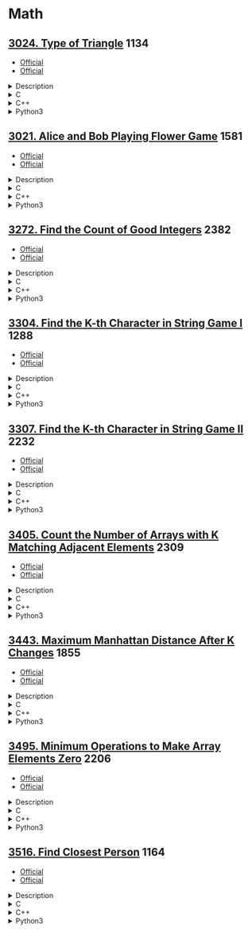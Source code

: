 # Math

## [3024. Type of Triangle](https://leetcode.com/problems/type-of-triangle/)  1134

- [Official](https://leetcode.com/problems/type-of-triangle/editorial/)
- [Official](https://leetcode.cn/problems/type-of-triangle/solutions/3670439/san-jiao-xing-lei-xing-by-leetcode-solut-we7x/)

<details><summary>Description</summary>

```text
You are given a 0-indexed integer array nums of size 3 which can form the sides of a triangle.
- A triangle is called equilateral if it has all sides of equal length.
- A triangle is called isosceles if it has exactly two sides of equal length.
- A triangle is called scalene if all its sides are of different lengths.

Return a string representing the type of triangle that can be formed or "none" if it cannot form a triangle.

Example 1:
Input: nums = [3,3,3]
Output: "equilateral"
Explanation: Since all the sides are of equal length, therefore, it will form an equilateral triangle.

Example 2:
Input: nums = [3,4,5]
Output: "scalene"
Explanation:
nums[0] + nums[1] = 3 + 4 = 7, which is greater than nums[2] = 5.
nums[0] + nums[2] = 3 + 5 = 8, which is greater than nums[1] = 4.
nums[1] + nums[2] = 4 + 5 = 9, which is greater than nums[0] = 3.
Since the sum of the two sides is greater than the third side for all three cases, therefore, it can form a triangle.
As all the sides are of different lengths, it will form a scalene triangle.

Constraints:
nums.length == 3
1 <= nums[i] <= 100
```

<details><summary>Hint</summary>

```text
1. The condition for a valid triangle is that for any two sides,
   the sum of their lengths must be greater than the third side.
2. Simply count the number of unique edge lengths after checking it’s a valid triangle.
```

</details>

</details>

<details><summary>C</summary>

```c
#define NONE_STR "none"
#define EQUILATERAL_STR "equilateral"
#define ISOSCELES_STR "isosceles"
#define SCALENE_STR "scalene"
int compareInteger(const void* n1, const void* n2) {
    // ascending order
    return (*(int*)n1 > *(int*)n2);
}
char* triangleType(int* nums, int numsSize) {
    char* pRetVal;

    qsort(nums, numsSize, sizeof(int), compareInteger);
    if (nums[0] + nums[1] <= nums[2]) {
        pRetVal = NONE_STR;
    } else if (nums[0] == nums[2]) {
        pRetVal = EQUILATERAL_STR;
    } else if ((nums[0] == nums[1]) || (nums[1] == nums[2])) {
        pRetVal = ISOSCELES_STR;
    } else {
        pRetVal = SCALENE_STR;
    }

    return pRetVal;
}
```

</details>

<details><summary>C++</summary>

```c++
class Solution {
   private:
    string none = "none";
    string equilateral = "equilateral";
    string isosceles = "isosceles";
    string scalene = "scalene";

   public:
    string triangleType(vector<int>& nums) {
        string retVal;

        sort(nums.begin(), nums.end());
        if (nums[0] + nums[1] <= nums[2]) {
            retVal = none;
        } else if (nums[0] == nums[2]) {
            retVal = equilateral;
        } else if ((nums[0] == nums[1]) || (nums[1] == nums[2])) {
            retVal = isosceles;
        } else {
            retVal = scalene;
        }

        return retVal;
    }
};
```

</details>

<details><summary>Python3</summary>

```python
class Solution:
    def __init__(self) -> None:
        self.none = "none"
        self.equilateral = "equilateral"
        self.isosceles = "isosceles"
        self.scalene = "scalene"

    def triangleType(self, nums: List[int]) -> str:
        retVal = ""

        nums.sort()
        if nums[0] + nums[1] <= nums[2]:
            retVal = self.none
        elif nums[0] == nums[2]:
            retVal = self.equilateral
        elif (nums[0] == nums[1]) or (nums[1] == nums[2]):
            retVal = self.isosceles
        else:
            retVal = self.scalene

        return retVal
```

</details>

## [3021. Alice and Bob Playing Flower Game](https://leetcode.com/problems/alice-and-bob-playing-flower-game/)  1581

- [Official](https://leetcode.com/problems/alice-and-bob-playing-flower-game/editorial/)
- [Official](https://leetcode.cn/problems/alice-and-bob-playing-flower-game/solutions/3753655/alice-he-bob-wan-xian-hua-you-xi-by-leet-pkhl/)

<details><summary>Description</summary>

```text
Alice and Bob are playing a turn-based game on a field, with two lanes of flowers between them.
There are x flowers in the first lane between Alice and Bob, and y flowers in the second lane between them.

The game proceeds as follows:
1. Alice takes the first turn.
2. In each turn, a player must choose either one of the lane and pick one flower from that side.
3. At the end of the turn, if there are no flowers left at
   all, the current player captures their opponent and wins the game.

Given two integers, n and m, the task is to compute the number of possible pairs (x, y) that satisfy the conditions:
- Alice must win the game according to the described rules.
- The number of flowers x in the first lane must be in the range [1,n].
- The number of flowers y in the second lane must be in the range [1,m].

Return the number of possible pairs (x, y) that satisfy the conditions mentioned in the statement.

Example 1:
Input: n = 3, m = 2
Output: 3
Explanation: The following pairs satisfy conditions described in the statement: (1,2), (3,2), (2,1).

Example 2:
Input: n = 1, m = 1
Output: 0
Explanation: No pairs satisfy the conditions described in the statement.

Constraints:
1 <= n, m <= 10^5
```

<details><summary>Hint</summary>

```text
1. (x, y) is valid if and only if they have different parities.
```

</details>

</details>

<details><summary>C</summary>

```c
long long flowerGame(int n, int m) {
    long long retVal = (long long)m * n / 2;

    return retVal;
}
```

</details>

<details><summary>C++</summary>

```c++
class Solution {
   public:
    long long flowerGame(int n, int m) {
        long long retVal = (long long)m * n / 2;

        return retVal;
    }
};
```

</details>

<details><summary>Python3</summary>

```python
class Solution:
    def flowerGame(self, n: int, m: int) -> int:
        retVal = (m * n) // 2

        return retVal
```

</details>

## [3272. Find the Count of Good Integers](https://leetcode.com/problems/find-the-count-of-good-integers/)  2382

- [Official](https://leetcode.com/problems/find-the-count-of-good-integers/editorial/)
- [Official](https://leetcode.cn/problems/find-the-count-of-good-integers/solutions/3637602/tong-ji-hao-zheng-shu-de-shu-mu-by-leetc-m5l4/)

<details><summary>Description</summary>

```text
You are given two positive integers n and k.

An integer x is called k-palindromic if:
- x is a palindrome.
- x is divisible by k.

An integer is called good if its digits can be rearranged to form a k-palindromic integer.
For example, for k = 2, 2020 can be rearranged to form the k-palindromic integer 2002,
whereas 1010 cannot be rearranged to form a k-palindromic integer.

Return the count of good integers containing n digits.

Note that any integer must not have leading zeros, neither before nor after rearrangement.
For example, 1010 cannot be rearranged to form 101.

Example 1:
Input: n = 3, k = 5
Output: 27
Explanation:
Some of the good integers are:
551 because it can be rearranged to form 515.
525 because it is already k-palindromic.

Example 2:
Input: n = 1, k = 4
Output: 2
Explanation:
The two good integers are 4 and 8.

Example 3:
Input: n = 5, k = 6
Output: 2468

Constraints:
1 <= n <= 10
1 <= k <= 9
```

<details><summary>Hint</summary>

```text
1. How to generate all K-palindromic strings of length n? Do we need to go through all n digits?
2. Use permutations to calculate the number of possible rearrangements.
```

</details>

</details>

<details><summary>C</summary>

```c
struct hashTable {
    char *key;
    UT_hash_handle hh;
};
void freeAll(struct hashTable *pFree) {
    struct hashTable *current;
    struct hashTable *tmp;
    HASH_ITER(hh, pFree, current, tmp) {
        // printf("%s\n", pFree->key);
        HASH_DEL(pFree, current);
        free(current->key);
        free(current);
    }
}
int compareChar(const void *c1, const void *c2) {
    // ascending order
    return (*(char *)c1 > *(char *)c2);
}
long long countGoodIntegers(int n, int k) {
    long long retVal = 0;

    // Enumerate the number of palindrome numbers of n digits
    int base = (int)pow(10, (n - 1) / 2);
    int skip = n & 1;
    char s[16];
    int sSize;
    long long palindromicInteger;
    struct hashTable *pHashTable = NULL;
    struct hashTable *pTemp;
    for (int i = base; i < base * 10; i++) {
        memset(s, 0, sizeof(s));
        sprintf(s, "%d", i);
        sSize = strlen(s);
        for (int j = sSize - 1 - skip; j >= 0; j--) {
            s[sSize + (sSize - skip - 1 - j)] = s[j];
        }
        s[2 * sSize - skip] = '\0';
        palindromicInteger = atoll(s);

        // If the current palindrome number is a k-palindromic integer
        if (palindromicInteger % k == 0) {
            sSize = strlen(s);
            qsort(s, sSize, sizeof(char), compareChar);

            pTemp = NULL;
            HASH_FIND_STR(pHashTable, s, pTemp);
            if (pTemp != NULL) {
                continue;
            }
            pTemp = (struct hashTable *)malloc(sizeof(struct hashTable));
            if (pTemp == NULL) {
                perror("malloc");
                return retVal;
            }
            pTemp->key = strdup(s);
            HASH_ADD_STR(pHashTable, key, pTemp);
        }
    }

    long long *factorial = malloc((n + 1) * sizeof(long long));
    if (factorial == NULL) {
        perror("malloc");
        freeAll(pHashTable);
        return retVal;
    }
    factorial[0] = 1;
    for (int i = 1; i <= n; i++) {
        factorial[i] = factorial[i - 1] * i;
    }

    pTemp = NULL;
    int cnt[10];
    long long tot;
    for (pTemp = pHashTable; pTemp; pTemp = pTemp->hh.next) {
        memset(cnt, 0, sizeof(cnt));
        for (int j = 0; pTemp->key[j] != '\0'; j++) {
            cnt[pTemp->key[j] - '0']++;
        }

        // Calculate permutations and combinations
        tot = (n - cnt[0]) * factorial[n - 1];
        for (int j = 0; j < 10; j++) {
            tot /= factorial[cnt[j]];
        }
        retVal += tot;
    }

    //
    free(factorial);
    freeAll(pHashTable);

    return retVal;
}
```

</details>

<details><summary>C++</summary>

```c++
class Solution {
   public:
    long long countGoodIntegers(int n, int k) {
        long long retVal = 0;

        // Enumerate the number of palindrome numbers of n digits
        int base = pow(10, (n - 1) / 2);
        int skip = n & 1;
        unordered_set<string> dict;
        for (int i = base; i < base * 10; i++) {
            string s = to_string(i);
            s += string(s.rbegin() + skip, s.rend());
            long long palindromicInteger = stoll(s);

            // If the current palindrome number is a k-palindromic integer
            if (palindromicInteger % k == 0) {
                sort(s.begin(), s.end());
                dict.emplace(s);
            }
        }

        vector<long long> factorial(n + 1, 1);
        for (int i = 1; i <= n; i++) {
            factorial[i] = factorial[i - 1] * i;
        }
        for (const string& s : dict) {
            vector<int> cnt(10);
            for (char c : s) {
                cnt[c - '0']++;
            }

            // Calculate permutations and combinations
            long long tot = (n - cnt[0]) * factorial[n - 1];
            for (int x : cnt) {
                tot /= factorial[x];
            }
            retVal += tot;
        }

        return retVal;
    }
};
```

</details>

<details><summary>Python3</summary>

```python
class Solution:
    def countGoodIntegers(self, n: int, k: int) -> int:
        retVal = 0

        # Enumerate the number of palindrome numbers of n digits
        base = 10 ** ((n - 1) // 2)
        skip = n & 1
        dictionary = set()
        for i in range(base, base * 10):
            s = str(i)
            s += s[::-1][skip:]
            palindromicInteger = int(s)

            # If the current palindrome number is a k-palindromic integer
            if palindromicInteger % k == 0:
                sorted_s = "".join(sorted(s))
                dictionary.add(sorted_s)

        fac = [factorial(i) for i in range(n + 1)]
        for s in dictionary:
            cnt = [0] * 10
            for c in s:
                cnt[int(c)] += 1

            # Calculate permutations and combinations
            tot = (n - cnt[0]) * fac[n - 1]
            for x in cnt:
                tot //= fac[x]
            retVal += tot

        return retVal
```

</details>

## [3304. Find the K-th Character in String Game I](https://leetcode.com/problems/find-the-k-th-character-in-string-game-i/)  1288

- [Official](https://leetcode.com/problems/find-the-k-th-character-in-string-game-i/editorial/)
- [Official](https://leetcode.cn/problems/find-the-k-th-character-in-string-game-i/solutions/3708678/zhao-chu-di-k-ge-zi-fu-i-by-leetcode-sol-9epa/)

<details><summary>Description</summary>

```text
Alice and Bob are playing a game. Initially, Alice has a string word = "a".

You are given a positive integer k.

Now Bob will ask Alice to perform the following operation forever:
- Generate a new string by changing each character in word to its next character in the English alphabet,
  and append it to the original word.

For example, performing the operation on "c" generates "cd" and performing the operation on "zb" generates "zbac".

Return the value of the kth character in word,
after enough operations have been done for word to have at least k characters.

Note that the character 'z' can be changed to 'a' in the operation.

Example 1:
Input: k = 5
Output: "b"
Explanation:
Initially, word = "a". We need to do the operation three times:
Generated string is "b", word becomes "ab".
Generated string is "bc", word becomes "abbc".
Generated string is "bccd", word becomes "abbcbccd".

Example 2:
Input: k = 10
Output: "c"

Constraints:
1 <= k <= 500
```

<details><summary>Hint</summary>

```text
1. The constraints are small. Construct the string by simulating the operations.
```

</details>

</details>

<details><summary>C</summary>

```c
char kthCharacter(int k) {
    char retVal;

    int ans = 0;
    while (k != 1) {
        int shift = 31 - __builtin_clz(k);
        if ((1 << shift) == k) {
            shift--;
        }
        k = k - (1 << shift);
        ans++;
    }
    retVal = 'a' + ans;

    return retVal;
}
```

</details>

<details><summary>C++</summary>

```c++
class Solution {
   public:
    char kthCharacter(int k) {
        char retVal;

        int ans = 0;
        while (k != 1) {
            int shift = __lg(k);
            if ((1 << shift) == k) {
                shift--;
            }
            k = k - (1 << shift);
            ans++;
        }
        retVal = 'a' + ans;

        return retVal;
    }
};
```

</details>

<details><summary>Python3</summary>

```python
class Solution:
    def kthCharacter(self, k: int) -> str:
        retVal = ""

        ans = 0
        while k != 1:
            shift = k.bit_length() - 1
            if (1 << shift) == k:
                shift -= 1
            k -= (1 << shift)
            ans += 1
        retVal = chr(ord("a") + ans)

        return retVal
```

</details>

## [3307. Find the K-th Character in String Game II](https://leetcode.com/problems/find-the-k-th-character-in-string-game-ii/)  2232

- [Official](https://leetcode.com/problems/find-the-k-th-character-in-string-game-ii/editorial/)
- [Official](https://leetcode.cn/problems/find-the-k-th-character-in-string-game-ii/solutions/3708679/zhao-chu-di-k-ge-zi-fu-ii-by-leetcode-so-kx1d/)

<details><summary>Description</summary>

```text
Alice and Bob are playing a game. Initially, Alice has a string word = "a".

You are given a positive integer k.
You are also given an integer array operations, where operations[i] represents the type of the ith operation.

Now Bob will ask Alice to perform all operations in sequence:
- If operations[i] == 0, append a copy of word to itself.
- If operations[i] == 1,
  generate a new string by changing each character in word to its next character in the English alphabet,
  and append it to the original word.
  For example, performing the operation on "c" generates "cd" and performing the operation on "zb" generates "zbac".

Return the value of the kth character in word after performing all the operations.

Note that the character 'z' can be changed to 'a' in the second type of operation.

Example 1:
Input: k = 5, operations = [0,0,0]
Output: "a"
Explanation:
Initially, word == "a". Alice performs the three operations as follows:
Appends "a" to "a", word becomes "aa".
Appends "aa" to "aa", word becomes "aaaa".
Appends "aaaa" to "aaaa", word becomes "aaaaaaaa".

Example 2:
Input: k = 10, operations = [0,1,0,1]
Output: "b"
Explanation:
Initially, word == "a". Alice performs the four operations as follows:
Appends "a" to "a", word becomes "aa".
Appends "bb" to "aa", word becomes "aabb".
Appends "aabb" to "aabb", word becomes "aabbaabb".
Appends "bbccbbcc" to "aabbaabb", word becomes "aabbaabbbbccbbcc".

Constraints:
1 <= k <= 10^14
1 <= operations.length <= 100
operations[i] is either 0 or 1.
The input is generated such that word has at least k characters after all operations.
```

<details><summary>Hint</summary>

```text
1. Try to replay the operations kth character was part of.
2. The kth character is only affected if it is present in the first half of the string.
```

</details>

</details>

<details><summary>C</summary>

```c
char kthCharacter(long long k, int* operations, int operationsSize) {
    char retVal;

    int ans = 0;
    k--;
    for (int i = (int)log2(k); i >= 0; i--) {
        if ((k >> i) & 1) {
            ans += operations[i];
        }
    }
    retVal = 'a' + (ans % 26);

    return retVal;
}
```

</details>

<details><summary>C++</summary>

```c++
class Solution {
   public:
    char kthCharacter(long long k, vector<int>& operations) {
        char retVal;

        int ans = 0;
        k--;
        for (int i = __lg(k); i >= 0; i--) {
            if (k >> i & 1) {
                ans += operations[i];
            }
        }
        retVal = 'a' + (ans % 26);

        return retVal;
    }
};
```

</details>

<details><summary>Python3</summary>

```python
class Solution:
    def kthCharacter(self, k: int, operations: List[int]) -> str:
        retVal = ""

        ans = 0
        k -= 1
        for i in range(k.bit_length() - 1, -1, -1):
            if (k >> i) & 1:
                ans += operations[i]
        retVal = chr(ord("a") + (ans % 26))

        return retVal
```

</details>

## [3405. Count the Number of Arrays with K Matching Adjacent Elements](https://leetcode.com/problems/count-the-number-of-arrays-with-k-matching-adjacent-elements/)  2309

- [Official](https://leetcode.com/problems/count-the-number-of-arrays-with-k-matching-adjacent-elements/editorial/)
- [Official](https://leetcode.cn/problems/count-the-number-of-arrays-with-k-matching-adjacent-elements/solutions/3693518/tong-ji-qia-hao-you-k-ge-xiang-deng-xian-uxt4/)

<details><summary>Description</summary>

```text
You are given three integers n, m, k. A good array arr of size n is defined as follows:
- Each element in arr is in the inclusive range [1, m].
- Exactly k indices i (where 1 <= i < n) satisfy the condition arr[i - 1] == arr[i].

Return the number of good arrays that can be formed.

Since the answer may be very large, return it modulo 109 + 7.

Example 1:
Input: n = 3, m = 2, k = 1
Output: 4
Explanation:
There are 4 good arrays. They are [1, 1, 2], [1, 2, 2], [2, 1, 1] and [2, 2, 1].
Hence, the answer is 4.

Example 2:
Input: n = 4, m = 2, k = 2
Output: 6
Explanation:
The good arrays are [1, 1, 1, 2], [1, 1, 2, 2], [1, 2, 2, 2], [2, 1, 1, 1], [2, 2, 1, 1] and [2, 2, 2, 1].
Hence, the answer is 6.

Example 3:
Input: n = 5, m = 2, k = 0
Output: 2
Explanation:
The good arrays are [1, 2, 1, 2, 1] and [2, 1, 2, 1, 2]. Hence, the answer is 2.

Constraints:
1 <= n <= 10^5
1 <= m <= 10^5
0 <= k <= n - 1
```

<details><summary>Hint</summary>

```text
1. The first position arr[0] has m choices.
2. For each of the remaining n - 1 indices, 0 < i < n, select k positions from left to right and set arr[i] = arr[i - 1].
3. For all other indices, set arr[i] != arr[i - 1] with (m - 1) choices for each of the n - 1 - k positions.
```

</details>

</details>

<details><summary>C</summary>

```c
#define MODULO (int)(1e9 + 7)
#define MAX_NUMBER (int)(1e5)  // 1 <= n <= 10^5, 1 <= m <= 10^5
long long factory[MAX_NUMBER];
long long incertFactory[MAX_NUMBER];
long long qpower(long long x, int n) {
    long long retVal = 1;

    while (n) {
        if (n & 1) {
            retVal = retVal * x % MODULO;
        }
        x = x * x % MODULO;
        n >>= 1;
    }

    return retVal;
}
long long combine(int n, int m) {
    long long retVal = factory[n] * incertFactory[m] % MODULO * incertFactory[n - m] % MODULO;

    return retVal;
}
int countGoodArrays(int n, int m, int k) {
    int retVal = 0;

    if (factory[0] == 0) {
        factory[0] = 1;
        for (int i = 1; i < MAX_NUMBER; i++) {
            factory[i] = factory[i - 1] * i % MODULO;
        }

        incertFactory[MAX_NUMBER - 1] = qpower(factory[MAX_NUMBER - 1], MODULO - 2);
        for (int i = MAX_NUMBER - 1; i > 0; i--) {
            incertFactory[i - 1] = incertFactory[i] * i % MODULO;
        }
    }
    retVal = combine(n - 1, k) * m % MODULO * qpower(m - 1, n - k - 1) % MODULO;

    return retVal;
}
```

</details>

<details><summary>C++</summary>

```c++
static const int maxNumber = 1e5;  // // 1 <= n <= 10^5, 1 <= m <= 10^5
vector<long long> factory(maxNumber);
vector<long long> incertFactory(maxNumber);
class Solution {
   private:
    static constexpr int MODULO = 1e9 + 7;

    long long qpower(long long x, int n) {
        long long retVal = 1;

        while (n) {
            if (n & 1) {
                retVal = retVal * x % MODULO;
            }
            x = x * x % MODULO;
            n >>= 1;
        }

        return retVal;
    }
    long long combine(int n, int m) {
        long long retVal = factory[n] * incertFactory[m] % MODULO * incertFactory[n - m] % MODULO;

        return retVal;
    }

   public:
    int countGoodArrays(int n, int m, int k) {
        int retVal = 0;

        if (factory[0] == 0) {
            factory[0] = 1;
            for (int i = 1; i < maxNumber; i++) {
                factory[i] = factory[i - 1] * i % MODULO;
            }

            incertFactory[maxNumber - 1] = qpower(factory[maxNumber - 1], MODULO - 2);
            for (int i = maxNumber - 1; i; i--) {
                incertFactory[i - 1] = incertFactory[i] * i % MODULO;
            }
        }
        retVal = combine(n - 1, k) * m % MODULO * qpower(m - 1, n - k - 1) % MODULO;

        return retVal;
    }
};
```

</details>

<details><summary>Python3</summary>

```python
maxNumber = 10**5  # 1 <= n <= 10^5, 1 <= m <= 10^5
factory = [0] * maxNumber
incertFactory = [0] * maxNumber


class Solution:
    def __init__(self):
        self.MODULO = 10 ** 9 + 7

    def qpower(self, x, n):
        retVal = 1

        while n:
            if n & 1:
                retVal = retVal * x % self.MODULO
            x = x * x % self.MODULO
            n >>= 1

        return retVal

    def combine(self, n, m):
        retVal = factory[n] * incertFactory[m] % self.MODULO * incertFactory[n - m] % self.MODULO

        return retVal

    def countGoodArrays(self, n: int, m: int, k: int) -> int:
        retVal = 0

        if factory[0] == 0:
            factory[0] = 1
            for i in range(1, maxNumber):
                factory[i] = factory[i - 1] * i % self.MODULO

            incertFactory[maxNumber - 1] = self.qpower(factory[maxNumber - 1], self.MODULO - 2)
            for i in range(maxNumber - 1, 0, -1):
                incertFactory[i - 1] = incertFactory[i] * i % self.MODULO

        retVal = self.combine(n - 1, k) * m % self.MODULO * self.qpower(m - 1, n - k - 1) % self.MODULO

        return retVal
```

</details>

## [3443. Maximum Manhattan Distance After K Changes](https://leetcode.com/problems/maximum-manhattan-distance-after-k-changes/)  1855

- [Official](https://leetcode.com/problems/maximum-manhattan-distance-after-k-changes/editorial/)
- [Official](https://leetcode.cn/problems/maximum-manhattan-distance-after-k-changes/solutions/3688589/kci-xiu-gai-hou-de-zui-da-man-ha-dun-ju-q5twm/)

<details><summary>Description</summary>

```text
You are given a string s consisting of the characters 'N', 'S', 'E', and 'W',
where s[i] indicates movements in an infinite grid:
- 'N' : Move north by 1 unit.
- 'S' : Move south by 1 unit.
- 'E' : Move east by 1 unit.
- 'W' : Move west by 1 unit.

Initially, you are at the origin (0, 0). You can change at most k characters to any of the four directions.

Find the maximum Manhattan distance from the origin
that can be achieved at any time while performing the movements in order.

The Manhattan Distance between two cells (xi, yi) and (xj, yj) is |xi - xj| + |yi - yj|.

Example 1:
Input: s = "NWSE", k = 1
Output: 3
Explanation:
Change s[2] from 'S' to 'N'. The string s becomes "NWNE".
Movement Position (x, y) Manhattan Distance Maximum
s[0] == 'N' (0, 1) 0 + 1 = 1 1
s[1] == 'W' (-1, 1) 1 + 1 = 2 2
s[2] == 'N' (-1, 2) 1 + 2 = 3 3
s[3] == 'E' (0, 2) 0 + 2 = 2 3
The maximum Manhattan distance from the origin that can be achieved is 3. Hence, 3 is the output.

Example 2:
Input: s = "NSWWEW", k = 3
Output: 6
Explanation:
Change s[1] from 'S' to 'N', and s[4] from 'E' to 'W'. The string s becomes "NNWWWW".
The maximum Manhattan distance from the origin that can be achieved is 6. Hence, 6 is the output.

Constraints:
1 <= s.length <= 10^5
0 <= k <= s.length
s consists of only 'N', 'S', 'E', and 'W'.
```

<details><summary>Hint</summary>

```text
1. We can brute force all the possible directions (NE, NW, SE, SW).
2. Change up to k characters to maximize the distance in the chosen direction.
```

</details>

</details>

<details><summary>C</summary>

```c
int maxDistance(char* s, int k) {
    int retVal = 0;

    int latitude = 0;
    int longitude = 0;
    int sSize = strlen(s);
    for (int i = 0; i < sSize; i++) {
        switch (s[i]) {
            case 'N':
                latitude++;
                break;
            case 'S':
                latitude--;
                break;
            case 'E':
                longitude++;
                break;
            case 'W':
                longitude--;
                break;
        }
        retVal = fmax(retVal, fmin(abs(latitude) + abs(longitude) + k * 2, i + 1));
    }

    return retVal;
}
```

</details>

<details><summary>C++</summary>

```c++
class Solution {
   public:
    int maxDistance(string s, int k) {
        int retVal = 0;

        int latitude = 0;
        int longitude = 0;
        int sSize = s.size();
        for (int i = 0; i < sSize; i++) {
            switch (s[i]) {
                case 'N':
                    latitude++;
                    break;
                case 'S':
                    latitude--;
                    break;
                case 'E':
                    longitude++;
                    break;
                case 'W':
                    longitude--;
                    break;
            }
            retVal = max(retVal, min(abs(latitude) + abs(longitude) + k * 2, i + 1));
        }

        return retVal;
    }
};
```

</details>

<details><summary>Python3</summary>

```python
class Solution:
    def maxDistance(self, s: str, k: int) -> int:
        retVal = 0

        latitude = 0
        longitude = 0
        sSize = len(s)
        for i in range(sSize):
            if s[i] == "N":
                latitude += 1
            elif s[i] == "S":
                latitude -= 1
            elif s[i] == "E":
                longitude += 1
            elif s[i] == "W":
                longitude -= 1
            retVal = max(retVal, min(abs(latitude) + abs(longitude) + k * 2, i + 1))

        return retVal
```

</details>

## [3495. Minimum Operations to Make Array Elements Zero](https://leetcode.com/problems/minimum-operations-to-make-array-elements-zero/)  2206

- [Official](https://leetcode.com/problems/minimum-operations-to-make-array-elements-zero/editorial/)
- [Official](https://leetcode.cn/problems/minimum-operations-to-make-array-elements-zero/solutions/3764859/shi-shu-zu-yuan-su-du-bian-wei-ling-de-z-11m3/)

<details><summary>Description</summary>

```text
You are given a 2D array queries, where queries[i] is of the form [l, r].
Each queries[i] defines an array of integers nums consisting of elements ranging from l to r, both inclusive.

In one operation, you can:
- Select two integers a and b from the array.
- Replace them with floor(a / 4) and floor(b / 4).

Your task is to determine the minimum number of operations required
to reduce all elements of the array to zero for each query.
Return the sum of the results for all queries.

Example 1:
Input: queries = [[1,2],[2,4]]
Output: 3
Explanation:
For queries[0]:
- The initial array is nums = [1, 2].
- In the first operation, select nums[0] and nums[1]. The array becomes [0, 0].
- The minimum number of operations required is 1.
For queries[1]:
- The initial array is nums = [2, 3, 4].
- In the first operation, select nums[0] and nums[2]. The array becomes [0, 3, 1].
- In the second operation, select nums[1] and nums[2]. The array becomes [0, 0, 0].
- The minimum number of operations required is 2.
The output is 1 + 2 = 3.

Example 2:
Input: queries = [[2,6]]
Output: 4
Explanation:
For queries[0]:
- The initial array is nums = [2, 3, 4, 5, 6].
- In the first operation, select nums[0] and nums[3]. The array becomes [0, 3, 4, 1, 6].
- In the second operation, select nums[2] and nums[4]. The array becomes [0, 3, 1, 1, 1].
- In the third operation, select nums[1] and nums[2]. The array becomes [0, 0, 0, 1, 1].
- In the fourth operation, select nums[3] and nums[4]. The array becomes [0, 0, 0, 0, 0].
- The minimum number of operations required is 4.
The output is 4.

Constraints:
1 <= queries.length <= 10^5
queries[i].length == 2
queries[i] == [l, r]
1 <= l < r <= 10^9
```

<details><summary>Hint</summary>

```text
1. For a number x, the number of "/4" operations to change it to 0 is floor(log4(x)) + 1.
2. Always pair the 2 numbers with the maximum "/4" operations needed.
```

</details>

</details>

<details><summary>C</summary>

```c
long long get(int num) {
    long long retVal = 0;

    int end;
    int i = 1;
    int base = 1;
    while (base <= num) {
        end = (base * 2 - 1 < num) ? (base * 2 - 1) : (num);
        retVal += (long long)((i + 1) / 2) * (end - base + 1);

        i++;
        base *= 2;
    }

    return retVal;
}
long long minOperations(int** queries, int queriesSize, int* queriesColSize) {
    long long retVal = 0;

    long long count1, count2;
    for (int i = 0; i < queriesSize; i++) {
        count1 = get(queries[i][1]);
        count2 = get(queries[i][0] - 1);
        retVal += (count1 - count2 + 1) / 2;
    }

    return retVal;
}
```

</details>

<details><summary>C++</summary>

```c++
class Solution {
   private:
    long long get(int num) {
        long long retVal = 0;

        int i = 1;
        int base = 1;
        while (base <= num) {
            retVal += (long long)((i + 1) / 2) * (min(base * 2 - 1, num) - base + 1);
            i++;
            base *= 2;
        }

        return retVal;
    }

   public:
    long long minOperations(vector<vector<int>>& queries) {
        long long retVal = 0;

        for (auto& query : queries) {
            retVal += (get(query[1]) - get(query[0] - 1) + 1) / 2;
        }

        return retVal;
    }
};
```

</details>

<details><summary>Python3</summary>

```python
class Solution:
    def get(self, num: int) -> int:
        retVal = 0

        i = 1
        base = 1
        while base <= num:
            retVal += ((i + 1) // 2) * (min(base * 2 - 1, num) - base + 1)
            i += 1
            base *= 2

        return retVal

    def minOperations(self, queries: List[List[int]]) -> int:
        retVal = 0

        for query in queries:
            retVal += (self.get(query[1]) - self.get(query[0] - 1) + 1) // 2

        return retVal
```

</details>

## [3516. Find Closest Person](https://leetcode.com/problems/find-closest-person/)  1164

- [Official](https://leetcode.com/problems/find-closest-person/editorial/)
- [Official](https://leetcode.cn/problems/find-closest-person/solutions/3762861/zhao-dao-zui-jin-de-ren-by-leetcode-solu-sq71/)

<details><summary>Description</summary>

```text
You are given three integers x, y, and z, representing the positions of three people on a number line:
- x is the position of Person 1.
- y is the position of Person 2.
- z is the position of Person 3, who does not move.

Both Person 1 and Person 2 move toward Person 3 at the same speed.

Determine which person reaches Person 3 first:
- Return 1 if Person 1 arrives first.
- Return 2 if Person 2 arrives first.
- Return 0 if both arrive at the same time.

Return the result accordingly.

Example 1:
Input: x = 2, y = 7, z = 4
Output: 1
Explanation:
Person 1 is at position 2 and can reach Person 3 (at position 4) in 2 steps.
Person 2 is at position 7 and can reach Person 3 in 3 steps.
Since Person 1 reaches Person 3 first, the output is 1.

Example 2:
Input: x = 2, y = 5, z = 6
Output: 2
Explanation:
Person 1 is at position 2 and can reach Person 3 (at position 6) in 4 steps.
Person 2 is at position 5 and can reach Person 3 in 1 step.
Since Person 2 reaches Person 3 first, the output is 2.

Example 3:
Input: x = 1, y = 5, z = 3
Output: 0
Explanation:
Person 1 is at position 1 and can reach Person 3 (at position 3) in 2 steps.
Person 2 is at position 5 and can reach Person 3 in 2 steps.
Since both Person 1 and Person 2 reach Person 3 at the same time, the output is 0.

Constraints:
1 <= x, y, z <= 100
```

<details><summary>Hint</summary>

```text
1. Compare the distances from Persons 1 and 2 to Person 3 to determine the answer.
```

</details>

</details>

<details><summary>C</summary>

```c
int findClosest(int x, int y, int z) {
    int retVal = 0;

    int diffX = abs(z - x);
    int diffY = abs(z - y);
    if (diffX < diffY) {
        retVal = 1;
    } else if (diffX > diffY) {
        retVal = 2;
    }

    return retVal;
}
```

</details>

<details><summary>C++</summary>

```c++
class Solution {
   public:
    int findClosest(int x, int y, int z) {
        int retVal = 0;

        int diffX = abs(z - x);
        int diffY = abs(z - y);
        if (diffX < diffY) {
            retVal = 1;
        } else if (diffX > diffY) {
            retVal = 2;
        }

        return retVal;
    }
};
```

</details>

<details><summary>Python3</summary>

```python
class Solution:
    def findClosest(self, x: int, y: int, z: int) -> int:
        retVal = 0

        diffX = abs(x - z)
        diffY = abs(y - z)
        if diffX < diffY:
            retVal = 1
        elif diffX > diffY:
            retVal = 2

        return retVal
```

</details>
